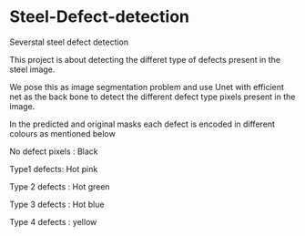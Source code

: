 # Steel-Defect-detection
Severstal steel defect detection

This project is about detecting the differet type of defects present in the steel image. 

We pose this as image segmentation problem and use Unet with efficient net as the back bone to detect the different defect type pixels present in the image.

In the predicted and original masks each defect is encoded in different colours as mentioned below

No defect pixels : Black 

Type1 defects: Hot pink 

Type 2 defects : Hot green 

Type 3 defects : Hot blue 

Type 4 defects : yellow 
